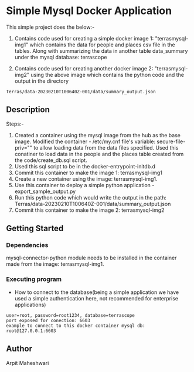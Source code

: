 # Simple Mysql Docker Application 

This simple project does the below:-
1. Contains code used for creating a simple docker image 1: "terrasmysql-img1" which contains the data for 
people and places csv file in the tables. Along with summarizing the data in another table data_summary 
under the mysql database: terrascope

2. Contains code used for creating another docker image 2: "terrasmysql-img2" using the above image which
contains the python code and the output in the directory 
```
Terras/data-20230210T100640Z-001/data/summary_output.json
```


## Description

Steps:-

1. Created a container using the mysql image from the hub as the base image. Modified the container - /etc/my.cnf
file's variable: secure-file-priv="" to allow loading data from the data files specified.
Used this conatiner to load data in the people and the places table created from the code/create_db.sql script.
2. Used this sql script to be in the docker-entrypoint-initdb.d
3. Commit this container to make the image 1: terrasmysql-img1
4. Create a new container using the image: terrasmysql-img1.
5. Use this container to deploy a simple python application - export_sample_output.py
6. Run this python code which would write the output in the path:
Terras/data-20230210T100640Z-001/data/summary_output.json
7. Commit this container to make the image 2: terrasmysql-img2

## Getting Started

### Dependencies

mysql-connector-python module needs to be installed in the container made from the image: terrasmysql-img1.



### Executing program

* How to connect to the database(being a simple application we have used a simple authentication here, not recommended for enterprise applications)
```
user=root, password=root1234, database=terrascope
port exposed for conection: 6603
example to connect to this docker container mysql db: root@127.0.0.1:6603
```


## Author

Arpit Maheshwari
